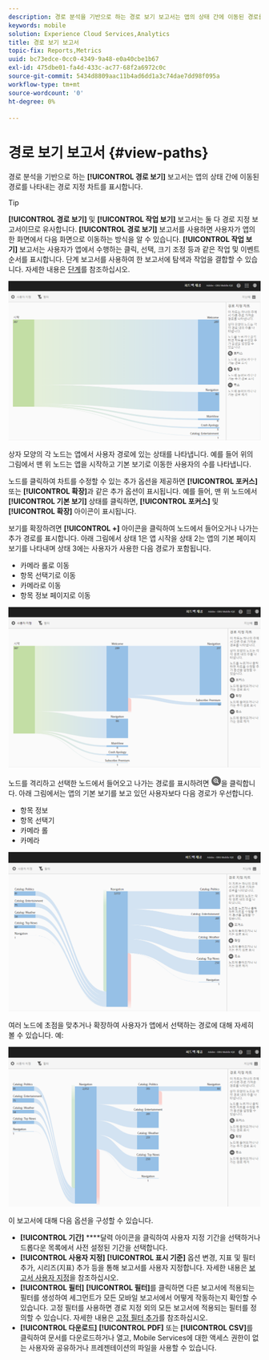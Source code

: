 ```yaml
---
description: 경로 분석을 기반으로 하는 경로 보기 보고서는 앱의 상태 간에 이동된 경로를 나타내는 경로 지정 차트를 표시합니다.
keywords: mobile
solution: Experience Cloud Services,Analytics
title: 경로 보기 보고서
topic-fix: Reports,Metrics
uuid: bc73edce-0cc0-4349-9a48-e0a40cbe1b67
exl-id: 475dbe01-fa4d-433c-ac77-68f2a6972c0c
source-git-commit: 5434d8809aac11b4ad6dd1a3c74dae7dd98f095a
workflow-type: tm+mt
source-wordcount: '0'
ht-degree: 0%

---
```


# 경로 보기 보고서 {#view-paths}

경로 분석을 기반으로 하는 **[!UICONTROL 경로 보기]** 보고서는 앱의 상태 간에 이동된 경로를 나타내는 경로 지정 차트를 표시합니다.

>[!TIP]
>
>**[!UICONTROL 경로 보기]** 및 **[!UICONTROL 작업 보기]** 보고서는 둘 다 경로 지정 보고서이므로 유사합니다. **[!UICONTROL 경로 보기]** 보고서를 사용하면 사용자가 앱의 한 화면에서 다음 화면으로 이동하는 방식을 알 수 있습니다. **[!UICONTROL 작업 보기]** 보고서는 사용자가 앱에서 수행하는 클릭, 선택, 크기 조정 등과 같은 작업 및 이벤트 순서를 표시합니다. 단계 보고서를 사용하여 한 보고서에 탐색과 작업을 결합할 수 있습니다. 자세한 내용은 [단계](/help/using/usage/reports-funnel.md)를 참조하십시오.

![경로 보기](assets/view_paths.png)

상자 모양의 각 노드는 앱에서 사용자 경로에 있는 상태를 나타냅니다. 예를 들어 위의 그림에서 맨 위 노드는 앱을 시작하고 기본 보기로 이동한 사용자의 수를 나타냅니다.

노드를 클릭하여 차트를 수정할 수 있는 추가 옵션을 제공하면 **[!UICONTROL 포커스]** 또는 **[!UICONTROL 확장]**&#x200B;과 같은 추가 옵션이 표시됩니다. 예를 들어, 맨 위 노드에서 **[!UICONTROL 기본 보기]** 상태를 클릭하면, **[!UICONTROL 포커스]** 및 **[!UICONTROL 확장]** 아이콘이 표시됩니다.

보기를 확장하려면 **[!UICONTROL +]** 아이콘을 클릭하여 노드에서 들어오거나 나가는 추가 경로를 표시합니다. 아래 그림에서 상태 1은 앱 시작을 상태 2는 앱의 기본 페이지 보기를 나타내며 상태 3에는 사용자가 사용한 다음 경로가 포함됩니다.

* 카메라 롤로 이동
* 항목 선택기로 이동
* 카메라로 이동
* 항목 정보 페이지로 이동

![](assets/view_paths_expand.png)

노드를 격리하고 선택한 노드에서 들어오고 나가는 경로를 표시하려면 ![포커스 아이콘](assets/icon_focus.png)을 클릭합니다. 아래 그림에서는 앱의 기본 보기를 보고 있던 사용자보다 다음 경로가 우선합니다.

* 항목 정보
* 항목 선택기
* 카메라 롤
* 카메라

![경로 보기 포커스](assets/view_paths_focus.png)

여러 노드에 초점을 맞추거나 확장하여 사용자가 앱에서 선택하는 경로에 대해 자세히 볼 수 있습니다. 예:

![다중 경로 보기](assets/view_paths_mult.png)

이 보고서에 대해 다음 옵션을 구성할 수 있습니다.

* **[!UICONTROL 기간]**
****&#x200B;달력 아이콘을 클릭하여 사용자 지정 기간을 선택하거나 드롭다운 목록에서 사전 설정된 기간을 선택합니다.
* **[!UICONTROL 사용자 지정]**
**[!UICONTROL 표시 기준]** 옵션 변경, 지표 및 필터 추가, 시리즈(지표) 추가 등을 통해 보고서를 사용자 지정합니다. 자세한 내용은 [보고서 사용자 지정](/help/using/usage/reports-customize/reports-customize.md)을 참조하십시오.
* **[!UICONTROL 필터]**
**[!UICONTROL 필터]**&#x200B;를 클릭하면 다른 보고서에 적용되는 필터를 생성하여 세그먼트가 모든 모바일 보고서에서 어떻게 작동하는지 확인할 수 있습니다. 고정 필터를 사용하면 경로 지정 외의 모든 보고서에 적용되는 필터를 정의할 수 있습니다. 자세한 내용은 [고정 필터 추가](/help/using/usage/reports-customize/t-sticky-filter.md)를 참조하십시오.
* **[!UICONTROL 다운로드]**
**[!UICONTROL PDF]** 또는 **[!UICONTROL CSV]**&#x200B;를 클릭하여 문서를 다운로드하거나 열고, Mobile Services에 대한 액세스 권한이 없는 사용자와 공유하거나 프레젠테이션의 파일을 사용할 수 있습니다.
